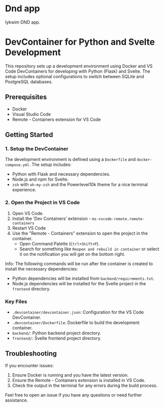 # Dnd app

Iykwim DND app.

# DevContainer for Python and Svelte Development

This repository sets up a development environment using Docker and VS Code DevContainers for developing with Python (Flask) and Svelte. The setup includes optional configurations to switch between SQLite and PostgreSQL databases.

## Prerequisites

- Docker
- Visual Studio Code
- Remote - Containers extension for VS Code

## Getting Started


### 1. Setup the DevContainer

The development environment is defined using a `Dockerfile` and `docker-compose.yml`. The setup includes:

- Python with Flask and necessary dependencies.
- Node.js and npm for Svelte.
- `zsh` with `oh-my-zsh` and the Powerlevel10k theme for a nice terminal experience.

### 2. Open the Project in VS Code

1. Open VS Code.
2. Install the 'Dev Containers' extension - `ms-vscode-remote.remote-containers`
3. Restart VS Code
2. Use the "Remote - Containers" extension to open the project in the container.
    - Open Command Palette (`Ctrl+Shift+P`).
    - Search for something like `Reopen and rebuild in container` or select it on the notification you will get on the bottom right.


Info: The following commands will be run after the container is created to install the necessary dependencies:

- Python dependencies will be installed from `backend/requirements.txt`.
- Node.js dependencies will be installed for the Svelte project in the `frontend` directory.

### Key Files

- `.devcontainer/devcontainer.json`: Configuration for the VS Code DevContainer.
- `.devcontainer/Dockerfile`: Dockerfile to build the development container.
- `backend/`: Python backend project directory.
- `frontend/`: Svelte frontend project directory.

## Troubleshooting

If you encounter issues:

1. Ensure Docker is running and you have the latest version.
2. Ensure the Remote - Containers extension is installed in VS Code.
3. Check the output in the terminal for any errors during the build process.

Feel free to open an issue if you have any questions or need further assistance.

